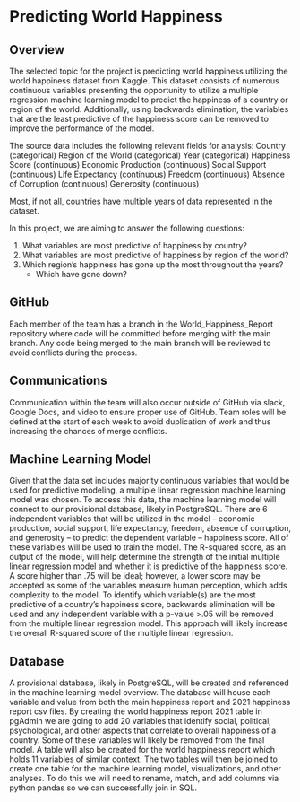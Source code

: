 #  Predicting World Happiness

## Overview
The selected topic for the project is predicting world happiness utilizing the world happiness dataset from Kaggle. This dataset consists of numerous continuous variables presenting the opportunity to utilize a multiple regression machine learning model to predict the happiness of a country or region of the world.  Additionally, using backwards elimination, the variables that are the least predictive of the happiness score can be removed to improve the performance of the model.

The source data includes the following relevant fields for analysis:
Country (categorical)
Region of the World (categorical)
Year (categorical)
Happiness Score (continuous)
Economic Production (continuous)
Social Support (continuous)
Life Expectancy (continuous)
Freedom (continuous)
Absence of Corruption (continuous)
Generosity (continuous)

Most, if not all, countries have multiple years of data represented in the dataset.

In this project, we are aiming to answer the following questions:
1. What variables are most predictive of happiness by country?
2. What variables are most predictive of happiness by region of the world?
3. Which region’s happiness has gone up the most throughout the years? 
    - Which have gone down?

## GitHub
Each member of the team has a branch in the World_Happiness_Report repository where code will be committed before merging with the main branch.  Any code being merged to the main branch will be reviewed to avoid conflicts during the process.

## Communications
Communication within the team will also occur outside of GitHub via slack, Google Docs, and video to ensure proper use of GitHub.  Team roles will be defined at the start of each week to avoid duplication of work and thus increasing the chances of merge conflicts.
 
## Machine Learning Model
Given that the data set includes majority continuous variables that would be used for predictive modeling, a multiple linear regression machine learning model was chosen. To access this data, the machine learning model will connect to our provisional database, likely in PostgreSQL.
There are 6 independent variables that will be utilized in the model – economic production, social support, life expectancy, freedom, absence of corruption, and generosity – to predict the dependent variable – happiness score.  All of these variables will be used to train the model.
The R-squared score, as an output of the model, will help determine the strength of the initial multiple linear regression model and whether it is predictive of the happiness score.  A score higher than .75 will be ideal; however, a lower score may be accepted as some of the variables measure human perception, which adds complexity to the model.
To identify which variable(s) are the most predictive of a country’s happiness score, backwards elimination will be used and any independent variable with a p-value >.05 will be removed from the multiple linear regression model.  This approach will likely increase the overall R-squared score of the multiple linear regression.
 
##  Database
A provisional database, likely in PostgreSQL, will be created and referenced in the machine learning model overview. The database will house each variable and value from both the main happiness report and 2021 happiness report csv files. By creating the world happiness report 2021 table in pgAdmin we are going to add 20 variables that identify social, political, psychological, and other aspects that correlate to overall happiness of a country. Some of these variables will likely be removed from the final model. A table will also be created for the world happiness report which holds 11 variables of similar context. The two tables will then be joined to create one table for the machine learning model, visualizations, and other analyses. To do this we will need to rename, match, and add columns via python pandas so we can successfully join in SQL. 
